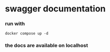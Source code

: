 # swagger documentation

### run with

```
docker compose up -d
```

### the docs are available on localhost
